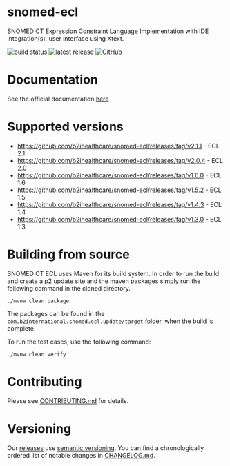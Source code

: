 # snomed-ecl

SNOMED CT Expression Constraint Language Implementation with IDE integration(s), user interface using Xtext.

[![build status](https://img.shields.io/github/actions/status/b2ihealthcare/snomed-ecl/maven.yml?branch=main&style=flat-square)](https://github.com/b2ihealthcare/snomed-ecl/actions)
[![latest release](https://img.shields.io/github/tag/b2ihealthcare/snomed-ecl.svg?style=flat-square)](https://github.com/b2ihealthcare/snomed-ecl/releases/tag/v2.1.1)
[![GitHub](https://img.shields.io/github/license/b2ihealthcare/snomed-ecl.svg?style=flat-square)](https://github.com/b2ihealthcare/snomed-ecl/blob/main/LICENSE)

# Documentation

See the official documentation [here](http://snomed.org/ecl)

# Supported versions

* https://github.com/b2ihealthcare/snomed-ecl/releases/tag/v2.1.1 - ECL 2.1
* https://github.com/b2ihealthcare/snomed-ecl/releases/tag/v2.0.4 - ECL 2.0
* https://github.com/b2ihealthcare/snomed-ecl/releases/tag/v1.6.0 - ECL 1.6
* https://github.com/b2ihealthcare/snomed-ecl/releases/tag/v1.5.2 - ECL 1.5
* https://github.com/b2ihealthcare/snomed-ecl/releases/tag/v1.4.3 - ECL 1.4
* https://github.com/b2ihealthcare/snomed-ecl/releases/tag/v1.3.0 - ECL 1.3

# Building from source

SNOMED CT ECL uses Maven for its build system. In order to run the build and create a p2 update site and the maven packages simply run the following command in the cloned directory. 

    ./mvnw clean package

The packages can be found in the `com.b2international.snomed.ecl.update/target` folder, when the build is complete.

To run the test cases, use the following command:

    ./mvnw clean verify

# Contributing

Please see [CONTRIBUTING.md](CONTRIBUTING.md) for details.

# Versioning

Our [releases](https://github.com/b2ihealthcare/snomed-ecl/releases) use [semantic versioning](http://semver.org). You can find a chronologically ordered list of notable changes in [CHANGELOG.md](CHANGELOG.md).
